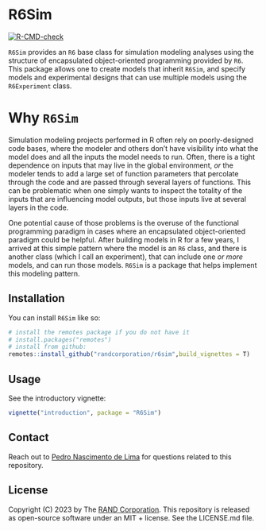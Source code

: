 
<!-- README.md is generated from README.Rmd. Please edit that file -->

# R6Sim

<!-- badges: start -->

[![R-CMD-check](https://github.com/RANDCorporation/R6Sim/actions/workflows/R-CMD-check.yaml/badge.svg)](https://github.com/RANDCorporation/R6Sim/actions/workflows/R-CMD-check.yaml)
<!-- badges: end -->

`R6Sim` provides an `R6` base class for simulation modeling analyses
using the structure of encapsulated object-oriented programming provided
by `R6`. This package allows one to create models that inherit `R6Sim`,
and specify models and experimental designs that can use multiple models
using the `R6Experiment` class.

# Why `R6Sim`

Simulation modeling projects performed in R often rely on
poorly-designed code bases, where the modeler and others don’t have
visibility into what the model does and all the inputs the model needs
to run. Often, there is a tight dependence on inputs that may live in
the global environment, *or* the modeler tends to add a large set of
function parameters that percolate through the code and are passed
through several layers of functions. This can be problematic when one
simply wants to inspect the totality of the inputs that are influencing
model outputs, but those inputs live at several layers in the code.

One potential cause of those problems is the overuse of the functional
programming paradigm in cases where an encapsulated object-oriented
paradigm could be helpful. After building models in R for a few years, I
arrived at this simple pattern where the model is an `R6` class, and
there is another class (which I call an experiment), that can include
one *or more* models, and can run those models. `R6Sim` is a package
that helps implement this modeling pattern.

## Installation

You can install `R6Sim` like so:

``` r
# install the remotes package if you do not have it
# install.packages("remotes")
# install from github:
remotes::install_github("randcorporation/r6sim",build_vignettes = T)
```

## Usage

See the introductory vignette:

``` r
vignette("introduction", package = "R6Sim")
```

## Contact

Reach out to [Pedro Nascimento de
Lima](https://www.rand.org/about/people/l/lima_pedro_nascimento_de.html)
for questions related to this repository.

## License

Copyright (C) 2023 by The [RAND Corporation](https://www.rand.org). This
repository is released as open-source software under an MIT + license.
See the LICENSE.md file.
